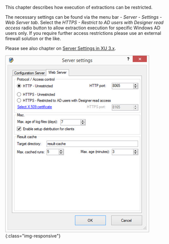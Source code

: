 This chapter describes how execution of extractions can be restricted.

The necessary settings can be found via the menu bar - *Server - Settings - Web Server tab*. Select the *HTTPS - Restrict to AD users with Designer read access* radio button to allow extraction execution for specific Windows AD users only. If you require further access restrictions please use an external firewall solution or the like.

Please see also chapter on [Server Settings in XU 3.x](../server/server-settings-xu3). 


![XU3_ServerSettings_web_tab](/img/content/XU3_ServerSettings_web_tab.jpg){:class="img-responsive"}

 
